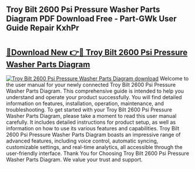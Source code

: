 ## Troy Bilt 2600 Psi Pressure Washer Parts Diagram PDF Download Free - Part-GWk User Guide Repair KxhPr

# <h2><a href="http://dfsl1q2.blite.top/?on=Troy+Bilt+2600+Psi+Pressure+Washer+Parts+Diagram">🔗Download New 👉🔴 Troy Bilt 2600 Psi Pressure Washer Parts Diagram</a></h2>

[![Troy Bilt 2600 Psi Pressure Washer Parts Diagram download](https://i.imgur.com/lujVjoI.png)](http://dfsl1q2.blite.top/?on=Troy+Bilt+2600+Psi+Pressure+Washer+Parts+Diagram)
Welcome to the user manual for your newly connected Troy Bilt 2600 Psi Pressure Washer Parts Diagram. This comprehensive guide is intended to help you understand and operate your product successfully. You will find detailed information on features, installation, operation, maintenance, and troubleshooting. To get started with your Troy Bilt 2600 Psi Pressure Washer Parts Diagram, please take a moment to read this user manual carefully. It includes detailed instructions for product setup, as well as information on how to use its various features and capabilities. Troy Bilt 2600 Psi Pressure Washer Parts Diagram boasts an impressive range of advanced features, including voice control, automatic syncing, customizable settings, and real-time analytics, all accessible through the user-friendly interface. Thank You for Choosing Troy Bilt 2600 Psi Pressure Washer Parts Diagram. We value your trust and support.
